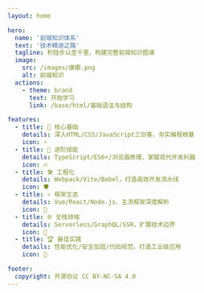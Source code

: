```yaml
---
layout: home

hero:
  name: '前端知识体系'
  text: '技术精进之路'
  tagline: 积跬步以至千里，构建完整前端知识图谱
  image:
    src: /images/康娜.png
    alt: 前端知识
  actions:
    - theme: brand
      text: 开始学习
      link: /base/html/基础语法与结构

features:
  - title: 🧱 核心基础
    details: 深入HTML/CSS/JavaScript三剑客，夯实编程根基
    icon: ⚡
  - title: 🚀 进阶技能
    details: TypeScript/ES6+/浏览器原理，掌握现代开发利器
    icon: 🔥
  - title: 🛠️ 工程化
    details: Webpack/Vite/Babel，打造高效开发流水线
    icon: 🛡️
  - title: ⚛️ 框架生态
    details: Vue/React/Node.js，主流框架深度解析
    icon: 💎
  - title: 🌐 全栈领域
    details: Serverless/GraphQL/SSR，扩展技术边界
    icon: 🌈
  - title: 🏆 最佳实践
    details: 性能优化/安全加固/代码规范，打造工业级应用
    icon: 🎯

footer:
  copyright: 开源协议 CC BY-NC-SA 4.0
---
```

